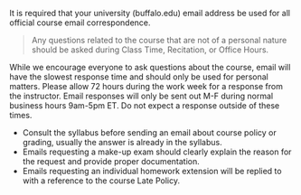 It is required that your university (buffalo.edu) email address be used for all official course email correspondence.


> Any questions related to the course that are not of a personal nature should be asked <!--on the [Help Forum](https://forum.bluetangent.org) or--> during Class Time, Recitation, or Office Hours. <!--Response times are significantly faster on these platforms.-->


While we encourage everyone to ask questions about the course, email will have the slowest response time and should only be used for personal matters.  Please allow 72 hours during the work week for a response from the instructor. Email responses will only be sent out M-F during normal business hours 9am-5pm ET.  Do  not expect a response outside of these times.

- Consult the syllabus before sending an email about course policy or grading, usually the answer is already in the syllabus. 
- Emails requesting a make-up exam should clearly explain the reason for the request and provide proper documentation.
- Emails requesting an individual homework extension will be replied to with a reference to the course Late Policy. 
